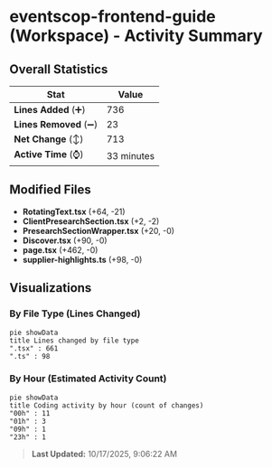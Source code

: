 # eventscop-frontend-guide (Workspace) - Activity Summary 

## Overall Statistics

| Stat                   | Value                                                             |
| ---------------------- | ----------------------------------------------------------------- |
| **Lines Added** (➕)   | 736                                          |
| **Lines Removed** (➖) | 23                                        |
| **Net Change** (↕)    | 713                |
| **Active Time** (⌚)   | 33 minutes |


## Modified Files
- **RotatingText.tsx** (+64, -21)
- **ClientPresearchSection.tsx** (+2, -2)
- **PresearchSectionWrapper.tsx** (+20, -0)
- **Discover.tsx** (+90, -0)
- **page.tsx** (+462, -0)
- **supplier-highlights.ts** (+98, -0)

## Visualizations

### By File Type (Lines Changed)

```mermaid
pie showData
title Lines changed by file type
".tsx" : 661
".ts" : 98
```

### By Hour (Estimated Activity Count)

```mermaid
pie showData
title Coding activity by hour (count of changes)
"00h" : 11
"01h" : 3
"09h" : 1
"23h" : 1
```


> **Last Updated:** 10/17/2025, 9:06:22 AM